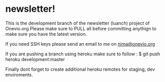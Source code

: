 newsletter!
==========
This is the development branch of the newsletter (luanch) project of Onevio.org
Please make sure to PULL all before committing anythign to make sure you have the latest version.

If you need SSH keys please send an email to me on nima@onevio.org

If you are pushing a branch using heroku make sure to follow :
$ git push heroku development:master 

Finally dont forget to create additional heroku remotes for staging, dev enviroments.
